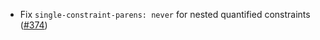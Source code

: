 * Fix `single-constraint-parens: never` for nested quantified constraints ([#374](https://github.com/fourmolu/fourmolu/issues/374))

